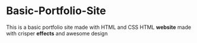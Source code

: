 # Basic-Portfolio-Site
This is a basic portfolio site made with HTML and CSS 
HTML **website** made with crisper **effects** and awesome design 
